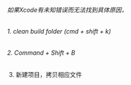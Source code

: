 ###### 如果Xcode有未知错误而无法找到具体原因， 

###### 	1. clean build folder (cmd + shift + k)

###### 	2. Command + Shift + B

​	3. 新建项目，拷贝相应文件